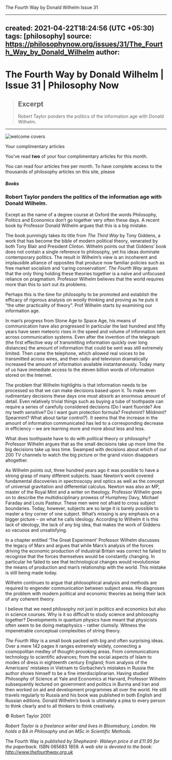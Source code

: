 The Fourth Way by Donald Wilhelm  Issue 31

---
created: 2021-04-22T18:24:56 (UTC +05:30)
tags: [philosophy]
source: https://philosophynow.org/issues/31/The_Fourth_Way_by_Donald_Wilhelm
author: 
---

# The Fourth Way by Donald Wilhelm | Issue 31 | Philosophy Now

> ## Excerpt
> Robert Taylor ponders the politics of the information age with Donald Wilhelm.

---
![welcome covers](../_resources/1874b8c388034ccfa6285c2ccdb91aa1.png)

Your complimentary articles

You’ve read **two** of your four complimentary articles for this month.

You can read four articles free per month. To have complete access to the thousands of philosophy articles on this site, please

##### Books

### **Robert Taylor** ponders the politics of the information age with Donald Wilhelm.

Except as the name of a degree course at Oxford the words Philosophy, Politics and Economics don’t go together very often these days. A recent book by Professor Donald Wilhelm argues that this is a big mistake.

The book punningly takes its title from *The Third Way* by Tony Giddens, a work that has become the bible of modern political theory, venerated by both Tony Blair and President Clinton. Wilhelm points out that Giddens’ book does not contain a single reference to philosophy, yet his ideas dominate contemporary politics. The result in Wilhelm’s view is an incoherent and implausible alliance of opposites that produce now familiar policies such as free market socialism and ‘caring conservatism’. *The Fourth Way* argues that the only thing holding these theories together is a naïve and unfocused reliance on pragmatism. Professor Wilhelm believes that the world requires more than this to sort out its problems.

Perhaps this is the time for philosophy to be promoted and establish the efficacy of rigorous analysis on woolly thinking and proving as he puts it “the utter practicality of theory”. Prof Wilhelm starts by examining our information age.

In man’s progress from Stone Age to Space Age, his means of communication have also progressed In particular the last hundred and fifty years have seen meteoric rises in the speed and volume of information sent across communication systems. Even after the invention of the telegraph (the first effective way of transmitting information quickly over long distances) the amount of information that could be sent was still extremely limited. Then came the telephone, which allowed real voices to be transmitted across wires, and then radio and television dramatically increased the amount of information available instantaneously. Today many of us have immediate access to the eleven billion words of information stored on the Internet.

The problem that Wilhelm highlights is that information needs to be processed so that we can make decisions based upon it. To make even rudimentary decisions these days one must absorb an enormous amount of detail. Even relatively trivial things such as buying a tube of toothpaste can require a series of carefully considered decisions (Do I want fluoride? Are my teeth sensitive? Do I want gum protection formula? Freshmint? Mildmint? Spearmint? What about tartar control?). It seems that the increase in the amount of information communicated has led to a corresponding decrease in efficiency – we are learning more and more about less and less.

What does toothpaste have to do with political theory or philosophy? Professor Wilhelm argues that as the small decisions take up more time the big decisions take up less time. Swamped with decisions about which of our 200 TV channels to watch the big picture or the grand vision disappears altogether.

As Wilhelm points out, three hundred years ago it was possible to have a strong grasp of many different subjects. Isaac Newton’s work covered fundamental discoveries in spectroscopy and optics as well as the concept of universal gravitation and differential calculus. Newton was also an MP, master of the Royal Mint and a writer on theology. Professor Wilhelm goes on to describe the multidisciplinary prowess of Humphrey Davy, Michael Faraday and Louis Pasteur. These men were not afraid to cross subject boundaries. Today, however, subjects are so large it is barely possible to master a tiny corner of one subject. What’s missing is any emphasis on a bigger picture – on what he calls ideology. According to Wilhelm it is this lack of ideology, the lack of any big idea, that makes the work of Giddens so vacuous and unsatisfying.

In a chapter entitled ‘The Great Experiment’ Professor Wilhelm discusses the legacy of Marx and argues that while Marx’s analysis of the forces driving the economic production of industrial Britain was correct he failed to recognise that the forces themselves would be constantly changing. In particular he failed to see that technological changes would revolutionise the means of production and man’s relationship with the world. This mistake is still being made today.

Wilhelm continues to argue that philosophical analysis and methods are required to engender communication between subject areas. He diagnoses the problem with modern political and economic theories as being their lack of any coherent theory.

I believe that we need philosophy not just in politics and economics but also in science courses. Why is it so difficult to study science and philosophy together? Developments in quantum physics have meant that physicists often seem to be doing metaphysics – rather clumsily. Witness the impenetrable conceptual complexities of string theory.

*The Fourth Way* is a small book packed with big and often surprising ideas. Over a mere 142 pages it ranges extremely widely, connecting a cosmopolitan medley of thought-provoking areas. From communications technology to scientific advances; from the social aspects of Islam to modes of dress in eighteenth century England; from analysis of the Americans’ mistakes in Vietnam to Gorbachev’s mistakes in Russia the author shows himself to be a fine interdisciplinarian. Having studied Philosophy of Science at Yale and Economics at Harvard, Professor Wilhelm subsequently lectured on government and politics in Burma and Iran and then worked on aid and development programmes all over the world. He still travels regularly to Russia and his book was published in both English and Russian editions. Donald Wilhelm’s book is ultimately a plea to every person to think clearly and to all thinkers to think creatively.

© Robert Taylor 2001

*Robert Taylor is a freelance writer and lives in Bloomsbury, London. He holds a BA in Philosophy and an MSc in Scientific Methods.*

The Fourth Way is *published by Shepheard- Walwyn price d at £11.95 for the paperback.* ISBN 085683 1859. A *web site is devoted to the book: http://www.thefourthway.org.uk*
